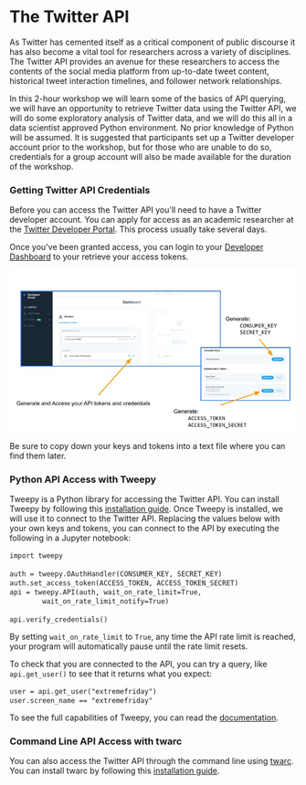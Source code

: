 # The Twitter API

As Twitter has cemented itself as a critical component of public discourse it has also become a vital tool for researchers across a variety of disciplines. The Twitter API provides an avenue for these researchers to access the contents of the social media platform from up-to-date tweet content, historical tweet interaction timelines, and follower network relationships.  

In this 2-hour workshop we will learn some of the basics of API querying, we will have an opportunity to retrieve Twitter data using the Twitter API, we will do some exploratory analysis of Twitter data, and we will do this all in a data scientist approved Python environment. No prior knowledge of Python will be assumed. It is suggested that participants set up a Twitter developer account prior to the workshop, but for those who are unable to do so, credentials for a group account will also be made available for the duration of the workshop.

### Getting Twitter API Credentials

Before you can access the Twitter API you'll need to have a Twitter developer account.  You can apply for access as an academic researcher at the [Twitter Developer Portal](https://developer.twitter.com/en/solutions/academic-research/products-for-researchers).  This process usually take several days.

Once you've been granted access, you can login to your [Developer Dashboard](https://developer.twitter.com/en/portal/dashboard) to your retrieve your access tokens. 

![tokens.jpg](assets/img/tokens.jpg)

Be sure to copy down your keys and tokens into a text file where you can find them later. 

### Python API Access with Tweepy

Tweepy is a Python library for accessing the Twitter API.  You can install Tweepy by following this [installation guide](https://docs.tweepy.org/en/latest/install.html).  Once Tweepy is installed, we will use it to connect to the Twitter API.  Replacing the values below with your own keys and tokens, you can connect to the API by executing the following in a Jupyter notebook:

```
import tweepy 

auth = tweepy.OAuthHandler(CONSUMER_KEY, SECRET_KEY)
auth.set_access_token(ACCESS_TOKEN, ACCESS_TOKEN_SECRET)
api = tweepy.API(auth, wait_on_rate_limit=True, 
        wait_on_rate_limit_notify=True)

api.verify_credentials()
```
By setting `wait_on_rate_limit` to `True`, any time the API rate limit is reached, your program will automatically pause until the rate limit resets.  

To check that you are connected to the API, you can try a query, like `api.get_user()` to see that it returns what you expect:

```
user = api.get_user("extremefriday")
user.screen_name == "extremefriday"
```
To see the full capabilities of Tweepy, you can read the [documentation](https://docs.tweepy.org/en/latest/index.html).  

### Command Line API Access with twarc

You can also access the Twitter API through the command line using [twarc](https://github.com/DocNow/twarc).  You can install twarc by following this [installation guide](https://twarc-project.readthedocs.io/en/latest/).  
